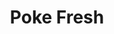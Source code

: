 ---
layout: place
title: "Poke Fresh"
permalink: /texas/houston/poke-fresh.html
stateAbbr: TX
stateName: Texas
cityName: Houston
seo:
  name: "Poke Fresh"
  type: Restaurant
  links: null
description: "Poke Fresh serves delicious sushi in Houston, Texas. Try fresh Japanese dishes for a great dining experience. "
place_id: ChIJYZQFW-i_QIYRS1Q2x-qxC9Q
photos:
  - name: >-
      places/ChIJYZQFW-i_QIYRS1Q2x-qxC9Q/photos/AeeoHcKatvAhYuqEt2df7xspT5MLBPjlFM-3xv5OkW4BOeh0fuMGmKX37mXl4uI9u3Afg_ftjLm2Hzsy7kP08hAe95KlxSOFG1kyqOA6auSpN3hE2L2YcJ9IiRSHMK9_oDBiKuWiLzurydJZ5fDlYwK_GI7jO8LSIGXYUSl_6UqUJaDU5Fx-pnthM8w5RKWgl_UuVMHP7rYnb3qupNDnh6ER1MwiV4OCaGIs7hXYuBPmWbf00elhQlf7n0gIg370BllDnPXpipE9tokWhztr3Olbrm273exeWWlC03HsuQ2fMU0AWqycwh37fu3u8AtxJ0IgAVHTwf9y-CgsBao-ItCguP9py1zB0PDnC9_xUJZjptNdRuKsXdd77hMZcM4hiocIDzBjAWt0DD_z9UDx6QQ3MlfJZizMwFX6MH3Kl7A7RB0
    widthPx: 4000
    heightPx: 2252
    authorAttributions:
      - displayName: Shinsuke Handyman
        uri: https://maps.google.com/maps/contrib/113525660679457083449
        photoUri: >-
          https://lh3.googleusercontent.com/a-/ALV-UjUayBKZnugbsl-4AHd2wSjlUl3PQMUcdd3PTp3M8OqtEUw9jUGW6g=s100-p-k-no-mo
    flagContentUri: >-
      https://www.google.com/local/imagery/report/?cb_client=maps_api_places.places_api&image_key=!1e10!2sCIHM0ogKEICAgIC6m62EDA&hl=en-US
    googleMapsUri: >-
      https://www.google.com/maps/place//data=!3m4!1e2!3m2!1sCIHM0ogKEICAgIC6m62EDA!2e10!4m2!3m1!1s0x8640bfe85b059461:0xd40bb1eac736544b
  - name: >-
      places/ChIJYZQFW-i_QIYRS1Q2x-qxC9Q/photos/AeeoHcKO8j5T3ycesp5Jx-uxLn0zzAzAW9L-MjzkbnHwOHREcW0tnjVFuvS0T2CLsVdFlzN7jnRfEeimBcA2lMIZYKmvefGVSJoPCap87Fy0BTZAPFw253fmANGCACOuyRodRfUgrofaK-cc5kpqpUipG3tH690t46rwecF0rGvJDsQ-VFPzfGXlJzwt5EPWxt9fYUPzwhqt5E1x1LnfyMF7pcxjBK6AgLq9RBvNOOUv80nR6i4spS71_KkOyiKiVaAi7GeOX1xOea37jrhkXXIC2FmPuDrutZ6U74IxHPw1CKh3Rg
    widthPx: 1536
    heightPx: 1534
    authorAttributions:
      - displayName: Poke Fresh
        uri: https://maps.google.com/maps/contrib/110704751517228919211
        photoUri: >-
          https://lh3.googleusercontent.com/a-/ALV-UjWxfFwVQd2aX0C3xuA8dba51o8ueRGmlQhYuE23VT8zWTdYNxSv=s100-p-k-no-mo
    flagContentUri: >-
      https://www.google.com/local/imagery/report/?cb_client=maps_api_places.places_api&image_key=!1e10!2sAF1QipNuS3rnXLtHFik4f9zIgwjr8EQtjmYrZiGyJ4QU&hl=en-US
    googleMapsUri: >-
      https://www.google.com/maps/place//data=!3m4!1e2!3m2!1sAF1QipNuS3rnXLtHFik4f9zIgwjr8EQtjmYrZiGyJ4QU!2e10!4m2!3m1!1s0x8640bfe85b059461:0xd40bb1eac736544b
  - name: >-
      places/ChIJYZQFW-i_QIYRS1Q2x-qxC9Q/photos/AeeoHcI0i_eecRKNZQV0ikiIa1oeUW3jALzEVM-kHIlHBxXIjP6BGYY_T_KkOwOHhWNwHkQfsYZk3BlVQMb5d5_eUAI4Sdjuj3zLaJb0SaJiwB-4ShEyO43slgTsiDIpPf90hvhqyBvOPJw2hgbmTocKXoYLn7iJ7fpql6IJ99ONWFq0Q4Lbdswv2Pd1hCXiwcYulBNeCYpvaDNa3-nM-tZkWOUUMLjfeOR3yS4XJFnfVt1zC6uYWLqBj2yO8Kjr0MnbW9dnpR_3fA2XAIDgNZoCkMcVG1WtbswiJXqJ6XXBdkTUXXC6SZctxeGLVd_bt9jMNZdKZyzzQAXCpakx2Gio7W1ALrxEUadfAO-mxuVl24Dkqf_n1R5RDXsNiwo4dJXEKZWRCYz1hYlWd-vweKmI6JGZ20EquTJN_wpHcXnbU5Um3A
    widthPx: 3024
    heightPx: 4032
    authorAttributions:
      - displayName: Janis Zhang
        uri: https://maps.google.com/maps/contrib/117114479977643717467
        photoUri: >-
          https://lh3.googleusercontent.com/a/ACg8ocLe524pHgORQ4Q_GI-0ShWK5Jx6wMMDxoKrfvOL-mbEMGvbvQ=s100-p-k-no-mo
    flagContentUri: >-
      https://www.google.com/local/imagery/report/?cb_client=maps_api_places.places_api&image_key=!1e10!2sCIHM0ogKEICAgMCw4uyBKQ&hl=en-US
    googleMapsUri: >-
      https://www.google.com/maps/place//data=!3m4!1e2!3m2!1sCIHM0ogKEICAgMCw4uyBKQ!2e10!4m2!3m1!1s0x8640bfe85b059461:0xd40bb1eac736544b
  - name: >-
      places/ChIJYZQFW-i_QIYRS1Q2x-qxC9Q/photos/AeeoHcKlRWK73y-Zy9fsRyhjCRxc1rg0mCnojtFIgZK_crYAAGA1P6SLKwTRr0SC8ZR0aeaLjOho8ypTPEyLTpRAoBXXsC-rVQDFuXcTvvPbLS1AddBwNohBE-BJ117rJTtws8_55phOC3owwYpxhiY0likvAOa2np_IiWxelMOA6mjHb801CQr7z1uB52ZqinpT9TFZJ7u_3k1UOCGjg0Yp8oAD0nMdev1FYbyNnitJ4PwOhDZvDIu5bqBUp649iQtcR46iab56H88CrnSZwT7fy7FQL_LTLW00rJ9cLzyhxNLxGA
    widthPx: 4032
    heightPx: 3024
    authorAttributions:
      - displayName: Poke Fresh
        uri: https://maps.google.com/maps/contrib/110704751517228919211
        photoUri: >-
          https://lh3.googleusercontent.com/a-/ALV-UjWxfFwVQd2aX0C3xuA8dba51o8ueRGmlQhYuE23VT8zWTdYNxSv=s100-p-k-no-mo
    flagContentUri: >-
      https://www.google.com/local/imagery/report/?cb_client=maps_api_places.places_api&image_key=!1e10!2sAF1QipO8ExoPo-hl0woZV4ZK_J-czG_vQh-Qt-YRbUH5&hl=en-US
    googleMapsUri: >-
      https://www.google.com/maps/place//data=!3m4!1e2!3m2!1sAF1QipO8ExoPo-hl0woZV4ZK_J-czG_vQh-Qt-YRbUH5!2e10!4m2!3m1!1s0x8640bfe85b059461:0xd40bb1eac736544b
  - name: >-
      places/ChIJYZQFW-i_QIYRS1Q2x-qxC9Q/photos/AeeoHcLvTW1g5QpFQr-8tgIT99nkNUO_IkjjN0AtzVViuinmN8bKaTvCEaMNifvz3S2Jhyh-ybiRBrEFvJsTBYbt72ljtUCgZhXuFl2ENT-EyFdsI6pes2-lxz_UH4VE1MZ3ZB95lW68jcG-MhzSWYbERYJl7jpTVz2OSGU5gguorZeBxBrTt465-HNzQqyf8X-OlIqS5JrxmgIVnzKXmHTQhtZLtuzOqRSoLRgaHRUQgp7hC_shK5FSNVMmSbrrdTne9XQAajdZh6FwCDeYOXhpdFAwohMLbzVzr3ARgsF2SdLXpg
    widthPx: 1163
    heightPx: 1180
    authorAttributions:
      - displayName: Poke Fresh
        uri: https://maps.google.com/maps/contrib/110704751517228919211
        photoUri: >-
          https://lh3.googleusercontent.com/a-/ALV-UjWxfFwVQd2aX0C3xuA8dba51o8ueRGmlQhYuE23VT8zWTdYNxSv=s100-p-k-no-mo
    flagContentUri: >-
      https://www.google.com/local/imagery/report/?cb_client=maps_api_places.places_api&image_key=!1e10!2sAF1QipOnYC9G8zfbFJhr4-biaUuZDhG3eEg514xNURrC&hl=en-US
    googleMapsUri: >-
      https://www.google.com/maps/place//data=!3m4!1e2!3m2!1sAF1QipOnYC9G8zfbFJhr4-biaUuZDhG3eEg514xNURrC!2e10!4m2!3m1!1s0x8640bfe85b059461:0xd40bb1eac736544b
  - name: >-
      places/ChIJYZQFW-i_QIYRS1Q2x-qxC9Q/photos/AeeoHcLn2ztc7jXsFugv2rmmNH8db3-VM6xL1m9udb8ntAbA4IzXJB6-LOP73dtas9CmUSk2pctx09S12YJzui6qm8db4XyyeR5W6U4g5CXYTwO04jG4vC5FFCXRDE6JaTjKuUI7E3Be70EzIzB-MqgYMylLlAh0IzL5iiCNtKqBUVzoP-kipqJoNaBaa2cqVNhrTqTbMOKdCfrdG58snCud8kVWce0RjGiRpxVvrPJzwF9Vt4fCX2l4rwAn4Rylu_PCRkvNHYsDmW0XbpVLojFbvxlX0sf6hJKtL36Ja4KhIEMpXUd-5Ci2NYqZ3BzUqWla8W_nHG1XBcXc_WIAZ9yvqZAsQdXdJLsEBqX8KhKnzCpXR8BG20J6xxlZsCDNs_xYjJoOevKLdOVfDje-_FnqBUhUF5ABqahaQb6y8IyLUaPkwg
    widthPx: 1242
    heightPx: 2208
    authorAttributions:
      - displayName: haritha vithanala
        uri: https://maps.google.com/maps/contrib/105424731192648801527
        photoUri: >-
          https://lh3.googleusercontent.com/a-/ALV-UjXLSSLI_YrLBrJ8v6neaJ7eEFszRIhuLTkny7Qe4rT3TuP5UPE=s100-p-k-no-mo
    flagContentUri: >-
      https://www.google.com/local/imagery/report/?cb_client=maps_api_places.places_api&image_key=!1e10!2sCIHM0ogKEICAgIDdi5robQ&hl=en-US
    googleMapsUri: >-
      https://www.google.com/maps/place//data=!3m4!1e2!3m2!1sCIHM0ogKEICAgIDdi5robQ!2e10!4m2!3m1!1s0x8640bfe85b059461:0xd40bb1eac736544b
  - name: >-
      places/ChIJYZQFW-i_QIYRS1Q2x-qxC9Q/photos/AeeoHcIiVD4muGAwlRvIjj6sjaR8AnyxhI3QrSTSndfxJFuuPpL7pfhJfse73OrxrUygaqmkUnYx8ljIxbIHJcIAw2gsr7BHz7_qleIUCgSNg9r_dFJGZKTSC9QKoNCbt2TGQMuIZUbW8XiDS_cikX-DyvQQkgHRObLXUvYVt3Uw8mWPMwhlWebSYxIJ4zeTUz72aBY54Ay0NsrlcyvXZh3AbIPIZk0_l91XRimME1qMTLt1GR9t8o2jUN3s5o3NZechlLLuSYoy2ldvsZxKQFdwzN0IiXIlOCGD7ESQ5BmC2F1b2YUHwbmtYtS-PQIzhd7qUY4KHC5fxTzxK-jpXw2JTnPMtA1xwoALrE6KlFpyweOKzw4tuN5DpjzzGmWTAijpGU6Ix_U9KVqI_huEr5RCCy6d53Em8dmQj4zHi5hKzHZ7Yw
    widthPx: 4608
    heightPx: 3456
    authorAttributions:
      - displayName: VinnyChu
        uri: https://maps.google.com/maps/contrib/106422159724209285552
        photoUri: >-
          https://lh3.googleusercontent.com/a-/ALV-UjVEL561btfdHVXMFp2y75HxE-8MkAvrqkeTH3uR1SkjduKVJl1x7Q=s100-p-k-no-mo
    flagContentUri: >-
      https://www.google.com/local/imagery/report/?cb_client=maps_api_places.places_api&image_key=!1e10!2sCIHM0ogKEICAgICO5snOBw&hl=en-US
    googleMapsUri: >-
      https://www.google.com/maps/place//data=!3m4!1e2!3m2!1sCIHM0ogKEICAgICO5snOBw!2e10!4m2!3m1!1s0x8640bfe85b059461:0xd40bb1eac736544b
  - name: >-
      places/ChIJYZQFW-i_QIYRS1Q2x-qxC9Q/photos/AeeoHcJJPMzt04hS4n9FpxhWzlcdLooKbXPvcuQoqeNF_gNoko01t8HHC1gza51kKLhOc9__UBq1VAyJKqd6kOMMyDxpFOj8WYDbMn95h-GRtjtcMHDaU8M-ye4ilSNABRmRS1eDhHpDaRa3b42W10dUY858dew8z5Gaxmb8nC8OTv8Fg_VOFI01v_UL3U48hFgMXXFo2vdRrUtoUI8J7OVHFpGiZ2P-VL5V56Af16Ef95mdANOjdoPYfki--EU8KHU2Cc1FT8Ua4OBAj0pZlm7yqXbWz_S3C9Cu3aPueB6lEjKP25niEKyBHPDu3eRhvwe2rl_Waek0Rxr8NTTcPRCzoq8PsrF8FFEb5n4am_eCf35XJ4EyAqwIseDeoepSJaWodye8HI6vssumeqwhMZXRw4YfsvaMcgcoiN1XokfXs8EE3TEx
    widthPx: 4032
    heightPx: 3024
    authorAttributions:
      - displayName: Joe B
        uri: https://maps.google.com/maps/contrib/108304172130784897699
        photoUri: >-
          https://lh3.googleusercontent.com/a-/ALV-UjXm7kOzBPKef56fTava3KHG8khTO3d3UU8aXewnzSw7z1N4nOey=s100-p-k-no-mo
    flagContentUri: >-
      https://www.google.com/local/imagery/report/?cb_client=maps_api_places.places_api&image_key=!1e10!2sCIHM0ogKEICAgICixP6vnAE&hl=en-US
    googleMapsUri: >-
      https://www.google.com/maps/place//data=!3m4!1e2!3m2!1sCIHM0ogKEICAgICixP6vnAE!2e10!4m2!3m1!1s0x8640bfe85b059461:0xd40bb1eac736544b
  - name: >-
      places/ChIJYZQFW-i_QIYRS1Q2x-qxC9Q/photos/AeeoHcIcmQROLpZGq5rzk7B0Yr3Z1h8GVh9RMW5uayl93ALP_GNMmjRWX2MJww8qt1WkuHmtAjqQXMyervnZcM6qcS54a7EUvsSuJc7JsjBaOsdrRhFuQqHO5b8JjWk5WiWyPYzZuGzo-xZBktWXrtAe5kLmU0NJKxbxTZ6VMmG2mZyxxNJG69EV6oa2MvyKmZPqjYI_7CFUUyD2MFBWIrNr8PiLakM9Ylb593Rx9-JEVNQbc7HdTpMo__P4zchW6aQ3L_4d1SKCb-Kjg7I5402ZBJFTHC8EwnuCCFAi7wD5sFa6DLk-s6v_EarGegV0TIij-zFGZnZe5D86BcR7kss_LdTdnFzXXul2gNTUloiLnttCb7vOOup9S_eoZCpjkUXIxO_sl3h96IHRrQzCaWOflTnqugC7sfE2jdisxaIfqVLJhQ
    widthPx: 4000
    heightPx: 3000
    authorAttributions:
      - displayName: Magic Marq
        uri: https://maps.google.com/maps/contrib/100761489999790022325
        photoUri: >-
          https://lh3.googleusercontent.com/a-/ALV-UjXvV4U6C9yMSCqVRsZUgnLKNe6iEq_mrpzwV4nxNbHt9DmNF2Nn=s100-p-k-no-mo
    flagContentUri: >-
      https://www.google.com/local/imagery/report/?cb_client=maps_api_places.places_api&image_key=!1e10!2sCIHM0ogKEICAgICHv4KcKA&hl=en-US
    googleMapsUri: >-
      https://www.google.com/maps/place//data=!3m4!1e2!3m2!1sCIHM0ogKEICAgICHv4KcKA!2e10!4m2!3m1!1s0x8640bfe85b059461:0xd40bb1eac736544b
  - name: >-
      places/ChIJYZQFW-i_QIYRS1Q2x-qxC9Q/photos/AeeoHcK5ca5IYbdrVGckimcQCwBSMwOjFlRWyGU8hD45AzX_8ZXG7glr_ybvCckOAVwpml6aSW3JdZ_2Z0nRou7Pl3M5Mi3IOJV_3UrMqDuftBFThhT5ogHMsutRRy4QRuTpe43-8Ilt8_OfRibeCFjxTi4iuCfzQDUzn2JKM6Ye-mLRhSKQRbmrWiZNfifeX0fR7Zoo7gsesywypxAa43pmH3kQDwEpwtmtkS0w9IcasKXdWOMfP5BKCIB-XFzPPMMgeVQoBXilHU1HEtGk3Mss4hsVWgW1y8WtmRc-oC6Scpy1NA
    widthPx: 1440
    heightPx: 1080
    authorAttributions:
      - displayName: Poke Fresh
        uri: https://maps.google.com/maps/contrib/110704751517228919211
        photoUri: >-
          https://lh3.googleusercontent.com/a-/ALV-UjWxfFwVQd2aX0C3xuA8dba51o8ueRGmlQhYuE23VT8zWTdYNxSv=s100-p-k-no-mo
    flagContentUri: >-
      https://www.google.com/local/imagery/report/?cb_client=maps_api_places.places_api&image_key=!1e10!2sAF1QipN1FgmxAzGLwNUPD3A_LLt1sknV831gwx9AZ_Rl&hl=en-US
    googleMapsUri: >-
      https://www.google.com/maps/place//data=!3m4!1e2!3m2!1sAF1QipN1FgmxAzGLwNUPD3A_LLt1sknV831gwx9AZ_Rl!2e10!4m2!3m1!1s0x8640bfe85b059461:0xd40bb1eac736544b
address: 507 Dallas St, Houston, TX 77002, USA
street: 507 Dallas St
city: Houston
state: TX
zip: '77002'
country: USA
neighborhood: Central Business District
latitude: '29.758101'
longitude: '-95.369951'
accessibility_options:
  wheelchairAccessibleParking: true
  wheelchairAccessibleEntrance: true
  wheelchairAccessibleRestroom: true
  wheelchairAccessibleSeating: true
business_status: OPERATIONAL
name: Poke Fresh
google_maps_links:
  directionsUri: >-
    https://www.google.com/maps/dir//''/data=!4m7!4m6!1m1!4e2!1m2!1m1!1s0x8640bfe85b059461:0xd40bb1eac736544b!3e0
  placeUri: https://maps.google.com/?cid=15279501782707229771
  writeAReviewUri: >-
    https://www.google.com/maps/place//data=!4m3!3m2!1s0x8640bfe85b059461:0xd40bb1eac736544b!12e1
  reviewsUri: >-
    https://www.google.com/maps/place//data=!4m4!3m3!1s0x8640bfe85b059461:0xd40bb1eac736544b!9m1!1b1
  photosUri: >-
    https://www.google.com/maps/place//data=!4m3!3m2!1s0x8640bfe85b059461:0xd40bb1eac736544b!10e5
primary_type: American Restaurant
opening_hours:
  regular: null
  current: null
secondary_opening_hours:
  regular:
    weekdayDescriptions: null
    type: null
  current:
    weekdayDescriptions: null
    type: null
phone: null
price_level: null
price_range: null
rating: null
rating_count: 0
website: null
reviews: null
parking_options: null
payment_options: null
allow_dogs: null
curbside_pickup: null
delivery: null
dine_in: null
good_for_children: null
good_for_groups: null
good_for_sports: null
live_music: null
menu_for_children: null
outdoor_seating: null
reservable: null
restroom: null
serves_beer: null
serves_breakfast: null
serves_brunch: null
serves_cocktails: null
serves_coffee: null
serves_dinner: null
serves_dessert: null
serves_lunch: null
serves_vegetarian_food: null
serves_wine: null
takeout: null
summary: null

---